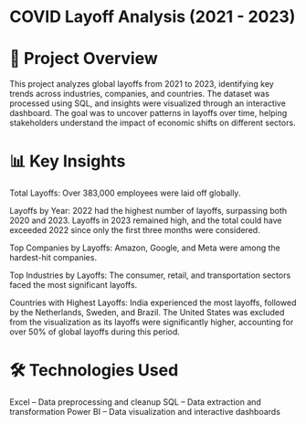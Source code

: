 # COVID Layoff Analysis (2021 - 2023)

# 📌 Project Overview
This project analyzes global layoffs from 2021 to 2023, identifying key trends across industries, companies, and countries. The dataset was processed using SQL, and insights were visualized through an interactive dashboard. The goal was to uncover patterns in layoffs over time, helping stakeholders understand the impact of economic shifts on different sectors.

# 📊 Key Insights
Total Layoffs: Over 383,000 employees were laid off globally.

Layoffs by Year:
2022 had the highest number of layoffs, surpassing both 2020 and 2023.
Layoffs in 2023 remained high, and the total could have exceeded 2022 since only the first three months were considered.

Top Companies by Layoffs: Amazon, Google, and Meta were among the hardest-hit companies.

Top Industries by Layoffs: The consumer, retail, and transportation sectors faced the most significant layoffs.

Countries with Highest Layoffs:
India experienced the most layoffs, followed by the Netherlands, Sweden, and Brazil.
The United States was excluded from the visualization as its layoffs were significantly higher, accounting for over 50% of global layoffs during this period.

# 🛠️ Technologies Used
Excel – Data preprocessing and cleanup
SQL – Data extraction and transformation
Power BI – Data visualization and interactive dashboards

